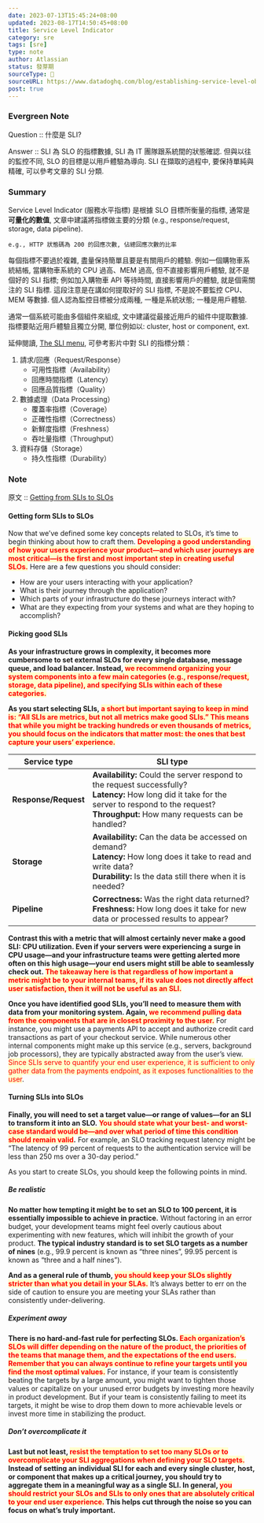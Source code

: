 ```yaml
---
date: 2023-07-13T15:45:24+08:00
updated: 2023-08-17T14:50:45+08:00
title: Service Level Indicator
category: sre
tags: [sre]
type: note
author: Atlassian
status: 發芽期
sourceType: 📰️
sourceURL: https://www.datadoghq.com/blog/establishing-service-level-objectives/#getting-from-slis-to-slos
post: true
---
```


### Evergreen Note

Question :: 什麼是 SLI?

Answer :: SLI 為 SLO 的指標數據, SLI 為 IT 團隊跟系統間的狀態確認. 但與以往的監控不同, SLO 的目標是以用戶體驗為導向. SLI 在擷取的過程中, 要保持單純與精確, 可以參考文章的 SLI 分類.

<!--more-->

### Summary

Service Level Indicator (服務水平指標) 是根據 SLO 目標所衡量的指標, 通常是**可量化的數值**, 文章中建議將指標做主要的分類 (e.g., response/request, storage, data pipeline).

	e.g., HTTP 狀態碼為 200 的回應次數, 佔總回應次數的比率

每個指標不要過於複雜, 盡量保持簡單且要是有關用戶的體驗. 例如一個購物車系統結帳, 當購物車系統的 CPU 過高、MEM 過高, 但不直接影響用戶體驗, 就不是個好的 SLI 指標; 例如加入購物車 API 等待時間, 直接影響用戶的體驗, 就是個需關注的 SLI 指標. 這段注意是在講如何提取好的 SLI 指標, 不是說不要監控 CPU、MEM 等數據. 個人認為監控目標被分成兩種, 一種是系統狀態; 一種是用戶體驗.

通常一個系統可能由多個組件來組成, 文中建議從最接近用戶的組件中提取數據. 指標要貼近用戶體驗且獨立分開, 單位例如以: cluster, host or component, ext.

延伸閱讀, [The SLI menu](https://www.coursera.org/lecture/site-reliability-engineering-slos/the-sli-menu-CST0V), 可參考影片中對 SLI 的指標分類：

1. 請求/回應（Request/Response）
	* 可用性指標（Availability）
	* 回應時間指標（Latency）
	* 回應品質指標（Quality）
2. 數據處理（Data Processing）
	* 覆蓋率指標（Coverage）
	* 正確性指標（Correctness）
	* 新鮮度指標（Freshness）
	* 吞吐量指標（Throughput）
3. 資料存儲（Storage）
	* 持久性指標（Durability）

### Note

原文 :: [Getting from SLIs to SLOs](https://www.datadoghq.com/blog/establishing-service-level-objectives/#getting-from-slis-to-slos)

#### Getting form SLIs to SLOs

Now that we’ve defined some key concepts related to SLOs, it’s time to begin thinking about how to craft them. **<span style="background-color: #ffffcc; color: red">Developing a good understanding of how your users experience your product—and which user journeys are most critical—is the first and most important step in creating useful SLOs.</span>** Here are a few questions you should consider:

- How are your users interacting with your application?
- What is their journey through the application?
- Which parts of your infrastructure do these journeys interact with?
- What are they expecting from your systems and what are they hoping to accomplish?

#### Picking good SLIs

**As your infrastructure grows in complexity, it becomes more cumbersome to set external SLOs for every single database, message queue, and load balancer. Instead, <span style="background-color: #ffffcc; color: red">we recommend organizing your system components into a few main categories (e.g., response/request, storage, data pipeline), and specifying SLIs within each of these categories.</span>**

**As you start selecting SLIs, <span style="background-color: #ffffcc; color: red">a short but important saying to keep in mind is: “All SLIs are metrics, but not all metrics make good SLIs.” This means that while you might be tracking hundreds or even thousands of metrics, you should focus on the indicators that matter most: the ones that best capture your users’ experience.</span>**

|Service type|SLI type|
|---|---|
|**Response/Request**|**Availability:** Could the server respond to the request successfully?  <br>**Latency:** How long did it take for the server to respond to the request?  <br>**Throughput:** How many requests can be handled?|
|**Storage**|**Availability:** Can the data be accessed on demand?  <br>**Latency:** How long does it take to read and write data?  <br>**Durability:** Is the data still there when it is needed?|
|**Pipeline**|**Correctness:** Was the right data returned?  <br>**Freshness:** How long does it take for new data or processed results to appear?|

**Contrast this with a metric that will almost certainly never make a good SLI: CPU utilization. Even if your servers were experiencing a surge in CPU usage—and your infrastructure teams were getting alerted more often on this high usage—your end users might still be able to seamlessly check out. <span style="background-color: #ffffcc; color: red">The takeaway here is that regardless of how important a metric might be to your internal teams, if its value does not directly affect user satisfaction, then it will not be useful as an SLI.</span>**

**Once you have identified good SLIs, you’ll need to measure them with data from your monitoring system. Again, <span style="background-color: #ffffcc; color: red">we recommend pulling data from the components that are in closest proximity to the user.</span>** For instance, you might use a payments API to accept and authorize credit card transactions as part of your checkout service. While numerous other internal components might make up this service (e.g., servers, background job processors), they are typically abstracted away from the user’s view. <span style="background-color: #ffffcc; color: red">Since SLIs serve to quantify your end user experience, it is sufficient to only gather data from the payments endpoint, as it exposes functionalities to the user</span>.

#### Turning SLIs into SLOs

**Finally, you will need to set a target value—or range of values—for an SLI to transform it into an SLO. <span style="background-color: #ffffcc; color: red">You should state what your best- and worst-case standard would be—and over what period of time this condition should remain valid</span>.** For example, an SLO tracking request latency might be “The latency of 99 percent of requests to the authentication service will be less than 250 ms over a 30-day period.”

As you start to create SLOs, you should keep the following points in mind.

##### Be realistic

**No matter how tempting it might be to set an SLO to 100 percent, it is essentially impossible to achieve in practice.** Without factoring in an error budget, your development teams might feel overly cautious about experimenting with new features, which will inhibit the growth of your product. **The typical industry standard is to set SLO targets as a number of nines** (e.g., 99.9 percent is known as “three nines”, 99.95 percent is known as “three and a half nines”).

**And as a general rule of thumb, <span style="background-color: #ffffcc; color: red">you should keep your SLOs slightly stricter than what you detail in your SLAs.</span>** It’s always better to err on the side of caution to ensure you are meeting your SLAs rather than consistently under-delivering.

##### Experiment away

**There is no hard-and-fast rule for perfecting SLOs. <span style="background-color: #ffffcc; color: red">Each organization’s SLOs will differ depending on the nature of the product, the priorities of the teams that manage them, and the expectations of the end users. Remember that you can always continue to refine your targets until you find the most optimal values.</span>** For instance, if your team is consistently beating the targets by a large amount, you might want to tighten those values or capitalize on your unused error budgets by investing more heavily in product development. But if your team is consistently failing to meet its targets, it might be wise to drop them down to more achievable levels or invest more time in stabilizing the product.

##### Don’t overcomplicate it

**Last but not least, <span style="background-color: #ffffcc; color: red">resist the temptation to set too many SLOs or to overcomplicate your SLI aggregations when defining your SLO targets.</span> Instead of setting an individual SLI for each and every single cluster, host, or component that makes up a critical journey, you should try to aggregate them in a meaningful way as a single SLI. In general, <span style="background-color: #ffffcc; color: red">you should restrict your SLOs and SLIs to only ones that are absolutely critical to your end user experience.</span> This helps cut through the noise so you can focus on what’s truly important.**